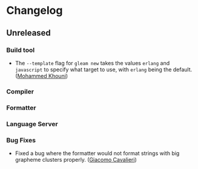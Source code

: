 # Changelog

## Unreleased

### Build tool

- The `--template` flag for `gleam new` takes the values `erlang` and
  `javascript` to specify what target to use, with `erlang` being the default.
  ([Mohammed Khouni](https://github.com/Tar-Tarus))

### Compiler

### Formatter

### Language Server

### Bug Fixes

- Fixed a bug where the formatter would not format strings with big grapheme
  clusters properly.
  ([Giacomo Cavalieri](https://github.com/giacomocavalieri))

